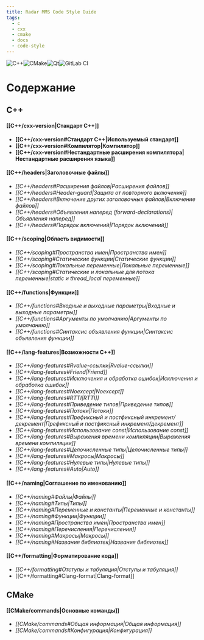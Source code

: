 ```yaml
---
title: Radar MMS Code Style Guide
tags:
  - c
  - cxx
  - cmake
  - docs
  - code-style
---
```

![C++](https://img.shields.io/badge/c++-%2300599C.svg?style=for-the-badge&logo=c%2B%2B&lgoColor=white)![CMake](https://img.shields.io/badge/CMake-%23008FBA.svg?style=for-the-badge&logo=cmake&logoColor=white)![Qt](https://img.shields.io/badge/Qt-%23217346.svg?style=for-the-badge&logo=Qt&logoColor=white)![GitLab CI](https://img.shields.io/badge/gitlab%20ci-%23181717.svg?style=for-the-badge&logo=gitlab&logoColor=white)
# Содержание
## C++
#### **[[C++/cxx-version|Стандарт С++]]**
- **[[C++/cxx-version#Стандарт C++|Используемый стандарт]]**
- **[[C++/cxx-version#Компилятор|Компилятор]]**
- **[[C++/cxx-version#Нестандартные расширения компилятора|Нестандартные расширения языка]]**
#### [[C++/headers|Заголовочные файлы]]
- *[[C++/headers#Расширения файлов|Расширения файлов]]*
- *[[C++/headers#Header-guard|Защита от повторного включения]]*
- *[[C++/headers#Включение других заголовочных файлов|Включение файлов]]*
- *[[C++/headers#Объявления наперед (forward-declarations)|Объявления наперед]]*
- *[[C++/headers#Порядок включений|Порядок включений]]*
#### [[C++/scoping|Область видимости]]
- *[[C++/scoping#Пространства имен|Пространства имен]]*
- *[[C++/scoping#Статические функции|Статические функции]]*
- *[[C++/scoping#Локальные переменные|Локальные переменные]]*
- *[[C++/scoping#Статические и локальные для потока переменные|static и thread_local переменные]]*
#### [[C++/functions|Функции]]
- *[[C++/functions#Входные и выходные параметры|Входные и выходные параметры]]*
- *[[C++/functions#Аргументы по умолчанию|Аргументы по умолчанию]]*
- *[[C++/functions#Синтаксис объявления функции|Синтаксис объявления функции]]*
#### [[C++/lang-features|Возможности C++]]
- *[[C++/lang-features#Rvalue-ссылки|Rvalue-ссылки]]*
- *[[C++/lang-features#Friend|Friend]]*
- *[[C++/lang-features#Исключения и обработка ошибок|Исключения и обработка ошибок]]*
- *[[C++/lang-features#Noexcept|Noexcept]]*
- *[[C++/lang-features#RTTI|RTTI]]*
- *[[C++/lang-features#Приведение типов|Приведение типов]]*
- *[[C++/lang-features#Потоки|Потоки]]*
- *[[C++/lang-features#Префиксный и постфиксный инкремент/декремент|Префиксный и постфиксный инкремент/декремент]]*
- *[[C++/lang-features#Использование const|Использование const]]*
- *[[C++/lang-features#Выражения времени компиляции|Выражения времени компиляции]]*
- *[[C++/lang-features#Целочисленные типы|Целочисленные типы]]*
- *[[C++/lang-features#Макросы|Макросы]]*
- *[[C++/lang-features#Нулевые типы|Нулевые типы]]*
- *[[C++/lang-features#Auto|Auto]]*
#### [[C++/naming|Соглашение по именованию]]
- *[[C++/naming#Файлы|Файлы]]*
- *[[C++/naming#Типы|Типы]]*
- *[[C++/naming#Переменные и константы|Переменные и константы]]*
- *[[C++/naming#Функции|Функции]]*
- *[[C++/naming#Пространства имен|Пространства имен]]*
- *[[C++/naming#Перечисления|Перечисления]]*
- *[[C++/naming#Макросы|Макросы]]*
- *[[C++/naming#Названия библиотек|Названия библиотек]]*
#### [[C++/formatting|Форматирование кода]]
- *[[C++/formatting#Отступы и табуляция|Отступы и табуляция]]*
- [[C++/formatting#Clang-format|Clang-format]]

## CMake
#### [[CMake/commands|Основные команды]]
- *[[CMake/commands#Общая информация|Общая информация]]*
- *[[CMake/commands#Конфигурация|Конфигурация]]*